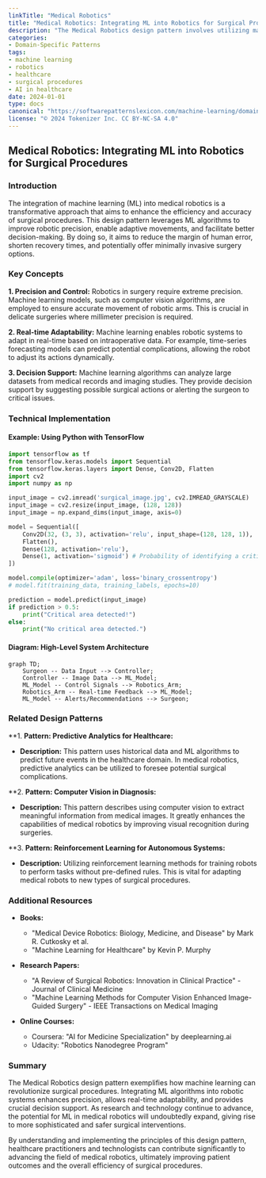 ```yaml
---
linkTitle: "Medical Robotics"
title: "Medical Robotics: Integrating ML into Robotics for Surgical Procedures"
description: "The Medical Robotics design pattern involves utilizing machine learning algorithms to enhance the capabilities of robots used in surgical procedures. This pattern focuses on improving precision, adaptability, and decision-making during surgeries."
categories:
- Domain-Specific Patterns
tags:
- machine learning
- robotics
- healthcare
- surgical procedures
- AI in healthcare
date: 2024-01-01
type: docs
canonical: "https://softwarepatternslexicon.com/machine-learning/domain-specific-patterns/healthcare-applications-(continued)/medical-robotics"
license: "© 2024 Tokenizer Inc. CC BY-NC-SA 4.0"
---
```


## Medical Robotics: Integrating ML into Robotics for Surgical Procedures

### Introduction

The integration of machine learning (ML) into medical robotics is a transformative approach that aims to enhance the efficiency and accuracy of surgical procedures. This design pattern leverages ML algorithms to improve robotic precision, enable adaptive movements, and facilitate better decision-making. By doing so, it aims to reduce the margin of human error, shorten recovery times, and potentially offer minimally invasive surgery options.

### Key Concepts

**1. Precision and Control:** Robotics in surgery require extreme precision. Machine learning models, such as computer vision algorithms, are employed to ensure accurate movement of robotic arms. This is crucial in delicate surgeries where millimeter precision is required.

**2. Real-time Adaptability:** Machine learning enables robotic systems to adapt in real-time based on intraoperative data. For example, time-series forecasting models can predict potential complications, allowing the robot to adjust its actions dynamically.

**3. Decision Support:** Machine learning algorithms can analyze large datasets from medical records and imaging studies. They provide decision support by suggesting possible surgical actions or alerting the surgeon to critical issues.

### Technical Implementation

#### Example: Using Python with TensorFlow

```python
import tensorflow as tf
from tensorflow.keras.models import Sequential
from tensorflow.keras.layers import Dense, Conv2D, Flatten
import cv2
import numpy as np

input_image = cv2.imread('surgical_image.jpg', cv2.IMREAD_GRAYSCALE)
input_image = cv2.resize(input_image, (128, 128))
input_image = np.expand_dims(input_image, axis=0)

model = Sequential([
    Conv2D(32, (3, 3), activation='relu', input_shape=(128, 128, 1)),
    Flatten(),
    Dense(128, activation='relu'),
    Dense(1, activation='sigmoid') # Probability of identifying a critical area
])

model.compile(optimizer='adam', loss='binary_crossentropy')
# model.fit(training_data, training_labels, epochs=10)

prediction = model.predict(input_image)
if prediction > 0.5:
    print("Critical area detected!")
else:
    print("No critical area detected.")
```

#### Diagram: High-Level System Architecture

```mermaid
graph TD;
    Surgeon -- Data Input --> Controller;
    Controller -- Image Data --> ML_Model;
    ML_Model -- Control Signals --> Robotics_Arm;
    Robotics_Arm -- Real-time Feedback --> ML_Model;
    ML_Model -- Alerts/Recommendations --> Surgeon;
```

### Related Design Patterns

**1. **Pattern: Predictive Analytics for Healthcare:**
   - **Description:** This pattern uses historical data and ML algorithms to predict future events in the healthcare domain. In medical robotics, predictive analytics can be utilized to foresee potential surgical complications.
  
**2. **Pattern: Computer Vision in Diagnosis:**
   - **Description:** This pattern describes using computer vision to extract meaningful information from medical images. It greatly enhances the capabilities of medical robotics by improving visual recognition during surgeries.
  
**3. **Pattern: Reinforcement Learning for Autonomous Systems:**
   - **Description:** Utilizing reinforcement learning methods for training robots to perform tasks without pre-defined rules. This is vital for adapting medical robots to new types of surgical procedures.

### Additional Resources

- **Books:**
  - "Medical Device Robotics: Biology, Medicine, and Disease" by Mark R. Cutkosky et al.
  - "Machine Learning for Healthcare" by Kevin P. Murphy
   
- **Research Papers:**
  - "A Review of Surgical Robotics: Innovation in Clinical Practice" - Journal of Clinical Medicine
  - "Machine Learning Methods for Computer Vision Enhanced Image-Guided Surgery" - IEEE Transactions on Medical Imaging

- **Online Courses:**
  - Coursera: "AI for Medicine Specialization" by deeplearning.ai
  - Udacity: "Robotics Nanodegree Program"

### Summary

The Medical Robotics design pattern exemplifies how machine learning can revolutionize surgical procedures. Integrating ML algorithms into robotic systems enhances precision, allows real-time adaptability, and provides crucial decision support. As research and technology continue to advance, the potential for ML in medical robotics will undoubtedly expand, giving rise to more sophisticated and safer surgical interventions.

By understanding and implementing the principles of this design pattern, healthcare practitioners and technologists can contribute significantly to advancing the field of medical robotics, ultimately improving patient outcomes and the overall efficiency of surgical procedures.
